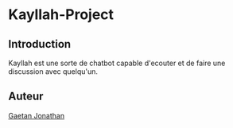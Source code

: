 # Kayllah-Project

## Introduction
 Kayllah est une sorte de chatbot capable d'ecouter et de faire une discussion avec quelqu'un.
 
 
## Auteur

[Gaetan Jonathan](https://gaetan1903.github.io)
